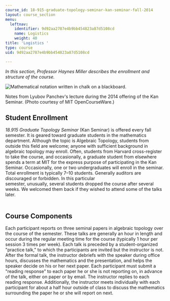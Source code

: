 ```yaml
---
course_id: 18-915-graduate-topology-seminar-kan-seminar-fall-2014
layout: course_section
menu:
  leftnav:
    identifier: 9d92aa2787e4b9bb454823a87d5108cd
    name: Logistics
    weight: 40
title: 'Logistics '
type: course
uid: 9d92aa2787e4b9bb454823a87d5108cd

---
```


_In this section, Professor Haynes Miller describes the enrollment and structure of the course._

![Mathematical notation written in chalk on a blackboard.](/coursemedia/18-915-graduate-topology-seminar-kan-seminar-fall-2014/02a3681169e1463d96aea47a480fbf11_18.915-Logistics_Photo.jpg)

Notes from Lyubov Panchev's lecture during the 2014 offering of the Kan Seminar. (Photo courtesy of MIT OpenCourseWare.)

Student Enrollment
------------------

_18.915 Graduate Topology Seminar_ (Kan Seminar) is offered every fall semester. It is geared toward graduate students in the mathematics department. Although the topic is Algebraic Topology, students from outside this field are welcome; anyone with sufficient background in algebraic topology may enroll. Often, students from Harvard cross-register to take the course, and occasionally, a graduate student from elsewhere spends a term at MIT for the express purpose of participating in the Kan Seminar. Occasionally, one or two undergraduates will enroll in the seminar. Total enrollment is typically 7–10 students. Generally auditors are discouraged or forbidden. In this particular  
semester, unusually, several students dropped the course after several weeks. We welcomed them back if they wished to attend some of the talks later.  
 

Course Components
-----------------

Each participant reports on three seminal papers in algebraic topology over the course of the semester. These talks are generally an hour in length and occur during the regular meeting time for the course (typically 1 hour per session 3 times per week). Each talk is preceded by a student-organized "practice talk," to which the participants are invited but the instructor is not. After the formal talk, the instructor debriefs with the speaker during office hours, discusses the mathematics and the presentation, and helps the speaker decide on his or her next paper. Each participant must submit a "reading response" to each paper he or she is not reporting on, in advance of the talk, either on paper or by email. The instructor replies to each reading response. Additionally, the instructor meets individually with each participant for about a half hour outside of class to discuss the mathematics surrounding the paper he or she will report on next.